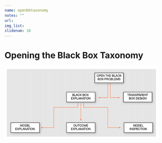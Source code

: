 ```yaml
---
name: openbbtaxonomy
notes: ""
url: 
img_list: 
slidenum: 10
---
```



# Opening the Black Box Taxonomy

<img src="img/open_bb_taxonomy.png" />

